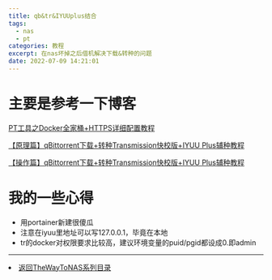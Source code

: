 ```yaml
---
title: qb&tr&IYUUplus结合
tags:
  - nas
  - pt
categories: 教程
excerpt: 在nas坏掉之后借机解决下载&转种的问题
date: 2022-07-09 14:21:01
---
```


# 主要是参考一下博客
[PT工具之Docker全家桶+HTTPS详细配置教程](https://blog.csdn.net/shangyexin/article/details/121924875)

[【原理篇】qBittorrent下载+转种Transmission快校版+IYUU Plus辅种教程](https://blog.csdn.net/shangyexin/article/details/122043327)

[【操作篇】qBittorrent下载+转种Transmission快校版+IYUU Plus辅种教程](https://blog.csdn.net/shangyexin/article/details/122085552?spm=1001.2101.3001.6661.1&utm_medium=distribute.pc_relevant_t0.none-task-blog-2%7Edefault%7ECTRLIST%7Edefault-1-122085552-blog-122043327.pc_relevant_multi_platform_whitelistv2&depth_1-utm_source=distribute.pc_relevant_t0.none-task-blog-2%7Edefault%7ECTRLIST%7Edefault-1-122085552-blog-122043327.pc_relevant_multi_platform_whitelistv2&utm_relevant_index=1)

# 我的一些心得
* 用portainer新建很傻瓜
* 注意在iyuu里地址可以写127.0.0.1，毕竟在本地
* tr的docker对权限要求比较高，建议环境变量的puid/pgid都设成0.即admin

---
<li><a href="/post/TheWayToNAS">返回TheWayToNAS系列目录</li></a>